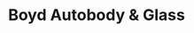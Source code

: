 ---
title: "Boyd Autobody & Glass"
url: /calgary/boyd-autobody-and-glass-edmonton-trail-ne/
shop: car repair
---